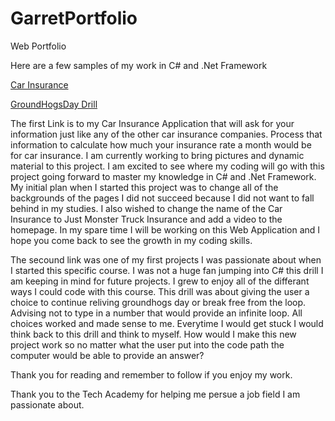# GarretPortfolio
 Web Portfolio

Here are a few samples of my work in C# and .Net Framework

[Car Insurance](https://github.com/Garretbre/C-Projects/tree/main/CarInsurance)

[GroundHogsDay Drill](https://github.com/Garretbre/C-Projects/tree/main/Console%20Application%20Bool)

The first Link is to my Car Insurance Application that will ask for your information just like any of the other car insurance companies. Process that information 
to calculate how much your insurance rate a month would be for car insurance. I am currently working to bring pictures and dynamic material to this project. I am 
excited to see where my coding will go with this project going forward to master my knowledge in C# and .Net Framework. My initial plan when I started this project 
was to change all of the backgrounds of the pages I did not succeed because I did not want to fall behind in my studies. I also wished to change the name of the Car 
Insurance to Just Monster Truck Insurance and add a video to the homepage. In my spare time I will be working on this Web Application and I hope you come back to see 
the growth in my coding skills.

The secound link was one of my first projects I was passionate about when I started this specific course. I was not a huge fan jumping into C# this drill I am 
keeping in mind for future projects. I grew to enjoy all of the differant ways I could code with this course. This drill was about giving the user a choice to 
continue reliving groundhogs day or break free from the loop. Advising not to type in a number that would provide an infinite loop. All choices worked and made 
sense to me. Everytime I would get stuck I would think back to this drill and think to myself. How would I make this new project work so no matter what the user 
put into the code path the computer would be able to provide an answer?

Thank you for reading and remember to follow if you enjoy my work.

Thank you to the Tech Academy for helping me persue a job field I am passionate about.

